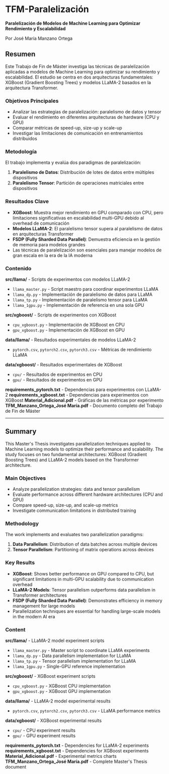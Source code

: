 # TFM-Paralelización

**Paralelización de Modelos de Machine Learning para Optimizar Rendimiento y Escalabilidad**

Por José María Manzano Ortega

## Resumen

Este Trabajo de Fin de Máster investiga las técnicas de paralelización aplicadas a modelos de Machine Learning para optimizar su rendimiento y escalabilidad. El estudio se centra en dos arquitecturas fundamentales: XGBoost (Gradient Boosting Trees) y modelos LLaMA-2 basados en la arquitectura Transformer.

### Objetivos Principales
- Analizar las estrategias de paralelización: paralelismo de datos y tensor
- Evaluar el rendimiento en diferentes arquitecturas de hardware (CPU y GPU)
- Comparar métricas de speed-up, size-up y scale-up
- Investigar las limitaciones de comunicación en entrenamientos distribuidos

### Metodología
El trabajo implementa y evalúa dos paradigmas de paralelización:
1. **Paralelismo de Datos**: Distribución de lotes de datos entre múltiples dispositivos
2. **Paralelismo Tensor**: Partición de operaciones matriciales entre dispositivos

### Resultados Clave
- **XGBoost**: Muestra mejor rendimiento en GPU comparado con CPU, pero limitaciones significativas en escalabilidad multi-GPU debido al overhead de comunicación
- **Modelos LLaMA-2**: El paralelismo tensor supera al paralelismo de datos en arquitecturas Transformer
- **FSDP (Fully Sharded Data Parallel)**: Demuestra eficiencia en la gestión de memoria para modelos grandes
- Las técnicas de paralelización son esenciales para manejar modelos de gran escala en la era de la IA moderna

### Contenido

**src/llama/** - Scripts de experimentos con modelos LLaMA-2
- `llama_master.py` - Script maestro para coordinar experimentos LLaMA
- `llama_dp.py` - Implementación de paralelismo de datos para LLaMA
- `llama_tp.py` - Implementación de paralelismo tensor para LLaMA
- `llama_1gpu.py` - Implementación de referencia en una sola GPU

**src/xgboost/** - Scripts de experimentos con XGBoost
- `cpu_xgboost.py` - Implementación de XGBoost en CPU
- `gpu_xgboost.py` - Implementación de XGBoost en GPU

**data/llama/** - Resultados experimentales de modelos LLaMA-2
- `pytorch.csv`, `pytorch2.csv`, `pytorch3.csv` - Métricas de rendimiento LLaMA

**data/xgboost/** - Resultados experimentales de XGBoost
- `cpu/` - Resultados de experimentos en CPU
- `gpu/` - Resultados de experimentos en GPU

**requirements_pytorch.txt** - Dependencias para experimentos con LLaMA-2
**requirements_xgboost.txt** - Dependencias para experimentos con XGBoost
**Material_Adicional.pdf** - Gráficas de las métricas por experimento
**TFM_Manzano_Ortega_José María.pdf** - Documento completo del Trabajo de Fin de Máster

---

## Summary

This Master's Thesis investigates parallelization techniques applied to Machine Learning models to optimize their performance and scalability. The study focuses on two fundamental architectures: XGBoost (Gradient Boosting Trees) and LLaMA-2 models based on the Transformer architecture.

### Main Objectives
- Analyze parallelization strategies: data and tensor parallelism
- Evaluate performance across different hardware architectures (CPU and GPU)
- Compare speed-up, size-up, and scale-up metrics
- Investigate communication limitations in distributed training

### Methodology
The work implements and evaluates two parallelization paradigms:
1. **Data Parallelism**: Distribution of data batches across multiple devices
2. **Tensor Parallelism**: Partitioning of matrix operations across devices

### Key Results
- **XGBoost**: Shows better performance on GPU compared to CPU, but significant limitations in multi-GPU scalability due to communication overhead
- **LLaMA-2 Models**: Tensor parallelism outperforms data parallelism in Transformer architectures
- **FSDP (Fully Sharded Data Parallel)**: Demonstrates efficiency in memory management for large models
- Parallelization techniques are essential for handling large-scale models in the modern AI era

### Content

**src/llama/** - LLaMA-2 model experiment scripts
- `llama_master.py` - Master script to coordinate LLaMA experiments
- `llama_dp.py` - Data parallelism implementation for LLaMA
- `llama_tp.py` - Tensor parallelism implementation for LLaMA
- `llama_1gpu.py` - Single-GPU reference implementation

**src/xgboost/** - XGBoost experiment scripts
- `cpu_xgboost.py` - XGBoost CPU implementation
- `gpu_xgboost.py` - XGBoost GPU implementation

**data/llama/** - LLaMA-2 model experimental results
- `pytorch.csv`, `pytorch2.csv`, `pytorch3.csv` - LLaMA performance metrics

**data/xgboost/** - XGBoost experimental results
- `cpu/` - CPU experiment results
- `gpu/` - GPU experiment results

**requirements_pytorch.txt** - Dependencies for LLaMA-2 experiments
**requirements_xgboost.txt** - Dependencies for XGBoost experiments
**Material_Adicional.pdf** - Experimental metrics charts
**TFM_Manzano_Ortega_José María.pdf** - Complete Master's Thesis document